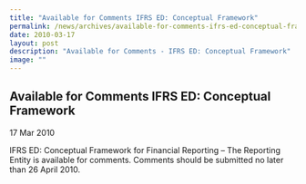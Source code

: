 ```yaml
---
title: "Available for Comments IFRS ED: Conceptual Framework"
permalink: /news/archives/available-for-comments-ifrs-ed-conceptual-framework/
date: 2010-03-17
layout: post
description: "Available for Comments - IFRS ED: Conceptual Framework"
image: ""
---
```

Available for Comments IFRS ED: Conceptual Framework
------------------------------------------------------

17 Mar 2010

IFRS ED: Conceptual Framework for Financial Reporting – The Reporting Entity is available for comments. Comments should be submitted no later than 26 April 2010.